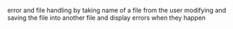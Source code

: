 error and file handling 
by taking name of a file from the user
modifying and saving the file into another file 
and display errors when they happen

